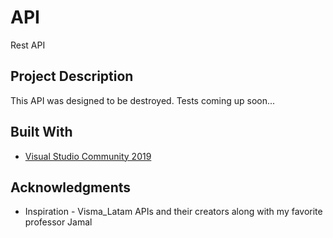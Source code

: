 # API

Rest API 

## Project Description

This API was designed to be destroyed. Tests coming up soon...

## Built With

* [Visual Studio Community 2019](https://visualstudio.microsoft.com/vs/) 


## Acknowledgments

* Inspiration - Visma_Latam APIs and their creators along with my favorite professor Jamal
